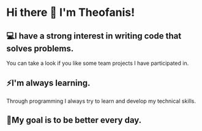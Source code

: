 # Hi there 👋 I'm Theofanis!

## 💻I have a strong interest in writing code that solves problems.
You can take a look if you like some team projects I have participated in.

## ⚡I'm always learning.
Through programming I always try to learn  and develop my technical skills.

## 💪My goal is to be better every day.

<!--
**theofanistzoumakas/theofanistzoumakas** is a ✨ _special_ ✨ repository because its `README.md` (this file) appears on your GitHub profile.

Here are some ideas to get you started:

- 🔭 I’m currently working on ...
- 🌱 I’m currently learning ...
- 👯 I’m looking to collaborate on ...
- 🤔 I’m looking for help with ...
- 💬 Ask me about ...
- 📫 How to reach me: ...
- 😄 Pronouns: ...
- ⚡ Fun fact: ...
-->
